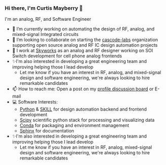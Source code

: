 ### Hi there, I'm Curtis Mayberry 👋

I'm an analog, RF, and Software Engineer

- 🦾 I’m currently working on automating the design of RF, analog, and mixed-signal Integrated circuits
- 👯 I’m looking to collaborate on starting the [cascode-labs](https://github.com/cascode-labs) organization supporting open source analog and RF IC design automation projects
- 💼 I work at [Skyworks](https://www.skyworksinc.com/) as an analog and RF designer working on SOI Switch development for cell phone analog frontends
- ✨I'm also interested in developing a great engineering team and improving helping those I lead develop
  - Let me know if you have an interest in RF, analog, and mixed-signal design and software engineering, we're always looking to hire remarkable candidates
- 📫 How to reach me:  Open a post on my [profile discussion board](https://github.com/curtisma/curtisma/discussions) or E-mail
- 💻 Software Interests:
  - [Python](https://www.python.org/) & [SKILL](https://www.cadence.com/en_US/home/training/all-courses/83018.html) for design automation backend and frontend development
  - [Scipy](https://www.scipy.org/) scientific python stack for processing and visualizing data
  - [Conda](https://docs.conda.io/en/latest/) for packaging and environment management
  - [Sphinx](https://www.sphinx-doc.org/en/master/index.html) for documentation
- ✨I'm also interested in developing a great engineering team and improving helping those I lead develop
  - Let me know if you have an interest in RF, analog, mixed-signal design and software engineering, we're always looking to hire remarkable candidates


<!--
**curtisma/curtisma** is a ✨ _special_ ✨ repository because its `README.md` (this file) appears on your GitHub profile.

Here are some ideas to get you started:

- 🔭 I’m currently working on ...
- 🌱 I’m currently learning ...
- 👯 I’m looking to collaborate on ...
- 🤔 I’m looking for help with ...
- 💬 Ask me about ...
- 📫 How to reach me: ...
- 😄 Pronouns: ...
- ⚡ Fun fact: ...
-->
